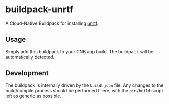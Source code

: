 # buildpack-unrtf

A Cloud-Native Buildpack for installing [unrtf](https://www.gnu.org/software/unrtf/).

## Usage

Simply add this buildpack to your CNB app build. The buildpack will be automatically detected.

## Development

The buildpack is internally driven by the `build.json` file. Any changes to the build/compile process should be performed there, with the `bin/build` script left as generic as possible.
